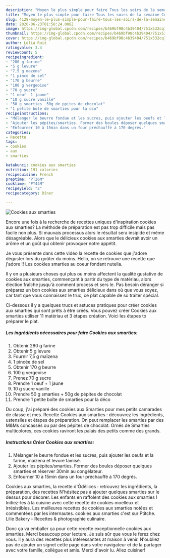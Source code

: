 ```yaml
---
description: "Moyen le plus simple pour faire Tous les soirs de la semaine Cookies aux smarties"
title: "Moyen le plus simple pour faire Tous les soirs de la semaine Cookies aux smarties"
slug: 4128-moyen-le-plus-simple-pour-faire-tous-les-soirs-de-la-semaine-cookies-aux-smarties
date: 2020-06-23T01:58:24.008Z
image: https://img-global.cpcdn.com/recipes/b469bf98c4b39404/751x532cq70/cookies-aux-smarties-photo-principale-de-la-recette.jpg
thumbnail: https://img-global.cpcdn.com/recipes/b469bf98c4b39404/751x532cq70/cookies-aux-smarties-photo-principale-de-la-recette.jpg
cover: https://img-global.cpcdn.com/recipes/b469bf98c4b39404/751x532cq70/cookies-aux-smarties-photo-principale-de-la-recette.jpg
author: Lelia Ruiz
ratingvalue: 3.4
reviewcount: 5
recipeingredient:
- "280 g farine"
- "5 g levure"
- "7,5 g mazena"
- "1 pince de sel"
- "170 g beurre"
- "100 g vergeoise"
- "70 g sucre"
- "1 oeuf  1 jaune"
- "10 g sucre vanille"
- "50 g smarties  50g de ppites de chocolat"
- "1 petite bote de smarties pour la dco"
recipeinstructions:
- "Mélanger le beurre fondue et les sucres, puis ajouter les oeufs et la farine, maïzena et levure tamisé."
- "Ajouter les pépites/smarties. Former des boules déposer quelques smarties et réserver 30min au congélateur."
- "Enfourner 10 à 15min dans un four préchauffé à 170 degrés."
categories:
- Recette
tags:
- cookies
- aux
- smarties

katakunci: cookies aux smarties 
nutrition: 191 calories
recipecuisine: French
preptime: "PT26M"
cooktime: "PT44M"
recipeyield: "2"
recipecategory: Dîner

---
```



![Cookies aux smarties](https://img-global.cpcdn.com/recipes/b469bf98c4b39404/751x532cq70/cookies-aux-smarties-photo-principale-de-la-recette.jpg)

Encore une fois à la recherche de recettes uniques d'inspiration cookies aux smarties? La méthode de préparation est pas trop difficile mais pas facile non plus. Si mauvais processus alors le résultat sera insipide et même désagréable. Alors que le délicieux cookies aux smarties devrait avoir un arôme et un goût qui obtenir provoquer notre appétit.

Je vous présente dans cette vidéo la recette de cookies que j&#39;adore déguster lors du goûter du moins. Hello, on se retrouve une recette que j&#39;adore !! Les cookies smarties au coeur fondant nutella.

Il y en a plusieurs choses qui plus ou moins affectent la qualité gustative de cookies aux smarties, commençant à partir du type de matériau, alors élection fraîche jusqu'à comment process et sers le. Pas besoin déranger si préparez un bon cookies aux smarties délicieux dans où que vous soyez, car tant que vous connaissez le truc, ce plat capable de so traiter spécial.


Ci-dessous il y a quelques trucs et astuces pratiques pour créer cookies aux smarties qui sont prêts à être créés. Vous pouvez créer Cookies aux smarties utiliser 11 matériau et 3 étapes création. Voici les étapes to préparer le plat.

<!--inarticleads1-->

##### Les ingrédients nécessaires pour faire Cookies aux smarties:

1. Obtenir 280 g farine
1. Obtenir 5 g levure
1. Fournir 7,5 g maïzena
1.  1 pincée de sel
1. Obtenir 170 g beurre
1.  100 g vergeoise
1. Prenez 70 g sucre
1. Prendre 1 oeuf + 1 jaune
1.  10 g sucre vanille
1. Prendre 50 g smarties + 50g de pépites de chocolat
1. Prendre 1 petite boîte de smarties pour la déco


Du coup, j&#39;ai préparé des cookies aux Smarties pour mes petits camarades de classe et mes. Recette Cookies aux smarties : découvrez les ingrédients, ustensiles et étapes de préparation. On peut remplacer les smarties par des M&amp;Ms concassés ou par des pépites de chocolat. Ornés de Smarties multicolores, ces cookies raviront les palais des petits comme des grands. 

<!--inarticleads2-->

##### Instructions Créer Cookies aux smarties:

1. Mélanger le beurre fondue et les sucres, puis ajouter les oeufs et la farine, maïzena et levure tamisé.
1. Ajouter les pépites/smarties. Former des boules déposer quelques smarties et réserver 30min au congélateur.
1. Enfourner 10 à 15min dans un four préchauffé à 170 degrés.


Cookies aux smarties, la recette d&#39;Ôdélices : retrouvez les ingrédients, la préparation, des recettes N&#39;hésitez pas à ajouter quelques smarties sur le dessus pour décorer. Les enfants en raffolent des cookies aux smarties ! Initiez-les à la cuisine avec cette recette de cookies moelleux et irrésistibles. Les meilleures recettes de cookies aux smarties notées et commentées par les internautes. cookies aux smarties c&#39;est sur Ptitche. Lilie Bakery - Recettes &amp; photographie culinaire. 


Donc ça va emballer ça pour cette recette exceptionnelle cookies aux smarties. Merci beaucoup pour lecture. Je suis sûr que vous le ferez chez vous. Il y aura des recettes plus  intéressantes at maison à venir. N'oubliez pas de ajouter un signet cette page dans votre navigateur et de la partager avec votre famille, collègue et amis. Merci d'avoir lu. Allez cuisiner!
